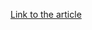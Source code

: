 [Link to the article](https://threatrecon.nshc.net/2019/08/29/sectorj04-groups-increased-activity-in-2019/)
